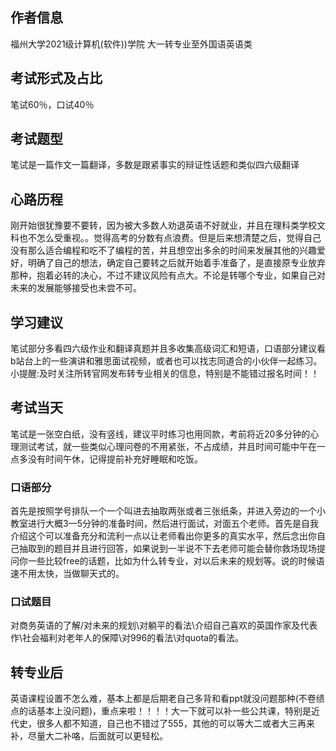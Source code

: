 ## 作者信息

福州大学2021级计算机(软件))学院
大一转专业至外国语英语类

## 考试形式及占比

笔试60％，口试40％
## 考试题型
笔试是一篇作文一篇翻译，多数是跟紧事实的辩证性话题和类似四六级翻译
## 心路历程
刚开始很犹豫要不要转，因为被大多数人劝退英语不好就业，并且在理科类学校文科也不怎么受重视。。觉得高考的分数有点浪费。但是后来想清楚之后，觉得自己没有那么适合编程和吃不了编程的苦，并且想空出多余的时间来发展其他的兴趣爱好，明确了自己的想法，确定自己要转之后就开始着手准备了，是直接原专业放弃那种，抱着必转的决心，不过不建议风险有点大。不论是转哪个专业，如果自己对未来的发展能够接受也未尝不可。
## 学习建议
笔试部分多看四六级作业和翻译真题并且多收集高级词汇和短语，口语部分建议看b站台上的一些演讲和雅思面试视频，或者也可以找志同道合的小伙伴一起练习。
小提醒:及时关注所转官网发布转专业相关的信息，特别是不能错过报名时间！！
## 考试当天
笔试是一张空白纸，没有竖线，建议平时练习也用同款，考前将近20多分钟的心理测试考试，就一些类似心理问卷的不用紧张，不占成绩，并且时间可能中午在一点多没有时间午休，记得提前补充好睡眠和吃饭。
### 口语部分
首先是按照学号排队一个一个叫进去抽取两张或者三张纸条，并进入旁边的一个小教室进行大概3—5分钟的准备时间，然后进行面试，对面五个老师。首先是自我介绍这个可以准备充分和流利一点以让老师看出你更多的真实水平，然后念出你自己抽取到的题目并且进行回答，如果说到一半说不下去老师可能会替你救场现场提问你一些比较free的话题，比如为什么转专业，对以后未来的规划等。说的时候语速不用太快，当做聊天式的。
### 口试题目
对商务英语的了解/对未来的规划\对躺平的看法\介绍自己喜欢的英国作家及代表作\社会福利对老年人的保障\对996的看法\对quota的看法。

## 转专业后

英语课程设置不怎么难，基本上都是后期老自己多背和看ppt就没问题那种(不卷绩点的话基本上没问题)，重点来啦！！！！大一下就可以补一些公共课，特别是近代史，很多人都不知道，自己也不错过了555，其他的可以等大二或者大三再来补，尽量大二补咯，后面就可以更轻松。